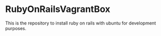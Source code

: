 # RubyOnRailsVagrantBox
This is the repository to install ruby on rails with ubuntu for development purposes.
